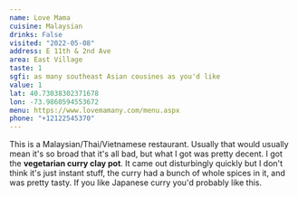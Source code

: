```yaml
---
name: Love Mama
cuisine: Malaysian
drinks: False
visited: "2022-05-08"
address: E 11th & 2nd Ave
area: East Village
taste: 1
sgfi: as many southeast Asian cousines as you'd like
value: 1
lat: 40.73038302371678
lon: -73.9860594553672
menu: https://www.lovemamany.com/menu.aspx
phone: "+12122545370"
---
```


This is a Malaysian/Thai/Vietnamese restaurant. Usually that would usually mean it's so broad that it's all bad, but what I got was pretty decent. I got the **vegetarian curry clay pot**. It came out disturbingly quickly but I don't think it's just instant stuff, the curry had a bunch of whole spices in it, and was pretty tasty. If you like Japanese curry you'd probably like this.
